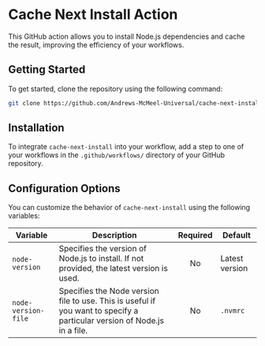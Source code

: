 # Cache Next Install Action

This GitHub action allows you to install Node.js dependencies and cache the result, improving the efficiency of your workflows.

## Getting Started

To get started, clone the repository using the following command:

```bash
git clone https://github.com/Andrews-McMeel-Universal/cache-next-install
```

## Installation

To integrate `cache-next-install` into your workflow, add a step to one of your workflows in the `.github/workflows/` directory of your GitHub repository.

## Configuration Options

You can customize the behavior of `cache-next-install` using the following variables:

| Variable            | Description                   | Required | Default |
| ------------------- | ----------------------------- | :------: | ------- |
| `node-version`      | Specifies the version of Node.js to install. If not provided, the latest version is used. | No | Latest version |
| `node-version-file` | Specifies the Node version file to use. This is useful if you want to specify a particular version of Node.js in a file. | No | `.nvmrc` |